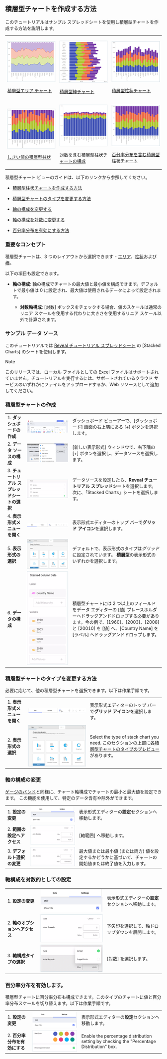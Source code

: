 ## 積層型チャートを作成する方法

このチュートリアルはサンプル スプレッドシートを使用し積層型チャートを作成する方法を説明します。

<table>
<colgroup>
<col style="width: 33%" />
<col style="width: 33%" />
<col style="width: 33%" />
</colgroup>
<tbody>
<tr class="odd">
<td><p><img src="images/charts-stacked-area.png" alt="charts stacked area" /><br />
</p>
<p><a href="#create-stacked-chart">積層型エリア チャート</a><br />
</p></td>
<td><p><img src="images/charts-stacked-bar.png" alt="charts stacked bar" /><br />
</p>
<p><a href="#create-stacked-chart">積層型棒チャート</a><br />
</p></td>
<td><p><img src="images/charts-stacked-columns.png" alt="charts stacked columns" /><br />
</p>
<p><a href="#create-stacked-chart">積層型柱状チャート</a><br />
</p></td>
</tr>
<tr class="even">
<td><p><img src="images/stacked-columns-bounds.png" alt="stacked columns bounds" /><br />
</p>
<p><a href="#change-axis-configuration">しきい値の積層型柱状</a><br />
</p></td>
<td><p><img src="images/stacked-columns-logarithmic.png" alt="stacked columns logarithmic" /><br />
</p>
<p><a href="#set-logarithmic-axis">対数を含む積層型柱状チャートの構成</a><br />
</p></td>
<td><p><img src="images/stacked-chart-percentage-distribution.png" alt="stacked chart percentage distribution" /><br />
</p>
<p><a href="#enable-percentage-distribution">百分率分布を含む積層型柱状チャート</a><br />
</p></td>
</tr>
</tbody>
</table>

積層型チャート ビューのガイドは、以下のリンクから参照してください。

  - [積層型柱状チャートを作成する方法](#積層型チャートの作成)

  - [積層型チャートのタイプを変更する方法](#change-chart-type)

  - [軸の構成を変更する](#change-axis-configuration)

  - [軸の構成を対数に変更する](#set-logarithmic-axis)

  - [百分率分布を有効にする方法](#enable-percentage-distribution)

### 重要なコンセプト

積層型チャートは、3 つのレイアウトから選択できます - [エリア](#積層型チャートの作成)、[柱状](#積層型チャートの作成)および [棒](#積層型チャートの作成)。

以下の項目も設定できます。

  - **軸の構成**: 軸の構成でチャートの最大値と最小値を構成できます。デフォルトで最小値は 0 に設定され、最大値は使用されるデータによって設定されます。

      - **対数軸構成**: [対数] ボックスをチェックする場合、値のスケールは通常のリニア スケールを使用する代わりに大きさを使用するリニア スケール以外で計算されます。

### サンプル データ ソース

このチュートリアルでは [Reveal チュートリアル スプレッドシート](http://download.infragistics.com/reportplus/help/samples/Reveal_Visualization_Tutorials.xlsx) の [Stacked Charts] のシートを使用します。

>[!NOTE]
このリリースでは、ローカル ファイルとしての Excel ファイルはサポートされていません。チュートリアルを実行するには、サポートされているクラウド サービスのいずれかにファイルをアップロードするか、Web リソースとして追加してください。

</div>

<a name='create-stacked-chart'></a>
### 積層型チャートの作成

|                                          |                                                                                                        |                                                                                                                                                                                                                                                 |
| ---------------------------------------- | ------------------------------------------------------------------------------------------------------ | ----------------------------------------------------------------------------------------------------------------------------------------------------------------------------------------------------------------------------------------------- |
| 1\. **ダッシュボードの作成**               | ![Tutorials-Create-New-Dashboard](images/Tutorials-Create-New-Dashboard.png)                           | ダッシュボード ビューアーで、[ダッシュボード] 画面の右上隅にある [+] ボタンを選択します。                                                                                            |
| 2\. **データ ソースの構成**       | ![Tutorials-Select-Data-Source](images/Tutorials-Select-Data-Source.png)                               | [新しい表示形式] ウィンドウで、右下隅の [+] ボタンを選択し、データソースを選択します。                                                                                                                                  |
| 3\. **チュートリアル スプレッドシートの選択** | ![Tutorials-Select-Stacked-Charts-Spreadsheet](images/Tutorials-Select-Stacked-Charts-Spreadsheet.png) | データソースを設定したら、**Reveal チュートリアル スプレッドシート**を選択します。 次に、「Stacked Charts」シートを選択します。                                                                                                                       |
| 4\. **表示形式メニューを開く**     | ![Tutorials-Select-Change-Visualization](images/Tutorials-Select-Change-Visualization.png)             | 表示形式エディターのトップ バーで**グリッド アイコン**を選択します。                                                                                                                                                                          |
| 5\. **表示形式の選択**        | ![Tutorials-Stacked-Select-Visualization](images/Tutorials-Stacked-Select-Visualization.png)           | デフォルトで、表示形式のタイプは*グリッド*に設定されています。 **積層型**の表示形式のいずれかを選択します。                                                                                                                                           |
| 6\. **データの構成**               | ![Tutorials-Stacked-Charts-Organizing-Data](images/Tutorials-Stacked-Charts-Organizing-Data.png)       | 積層型チャートには 2 つ以上のフィールドをデータ エディターの [値] プレースホルダーへドラッグアンドドロップする必要があります。今の例で、[1960]、[2003]、[2008] と [20010] を [値] へ、[Country Name] を [ラベル] へドラッグアンドドロップします。 |

<a name='change-chart-type'></a>
### 積層型チャートのタイプを変更する方法

必要に応じて、他の積層型チャートを選択できます。以下は作業手順です。

|                                      |                                                                                              |                                                                                                                                      |
| ------------------------------------ | -------------------------------------------------------------------------------------------- | ------------------------------------------------------------------------------------------------------------------------------------ |
| 1\. **表示形式メニューを開く** | ![Tutorials-Select-Change-Visualization](images/Tutorials-Select-Change-Visualization.png)   | 表示形式エディターのトップ バーで**グリッド アイコン**を選択します。                                                                |
| 2\. **表示形式の選択**    | ![Tutorials-Stacked-Select-Visualization](images/Tutorials-Stacked-Select-Visualization.png) | Select the type of stack chart you need. このセクションの上部に[各積層型チャートのタイプのプレビュー](#creating-stacked-chart)があります。 |

<a name='change-axis-configuration'></a>
### 軸の構成の変更

[ゲージのバンド](~/jp/data-visualizations/gauge-views#bands-configuration)と同様に、チャート軸構成でチャートの最小と最大値を設定できます。
この機能を使用して、特定のデータ含有や除外ができます。

|                                        |                                                                                      |                                                                                                                                       |
| -------------------------------------- | ------------------------------------------------------------------------------------ | ------------------------------------------------------------------------------------------------------------------------------------- |
| 1\. **設定の変更**                | ![Tutorials-Navigate-Settings](images/Tutorials-Navigate-Settings.png)               | 表示形式エディターの**設定**セクションへ移動します。                                                                           |
| 2\. **範囲の設定へアクセス** | ![Tutorials-Axis-Bounds](images/Tutorials-Axis-Bounds.png)                           | [軸範囲] へ移動します。                                                                                                              |
| 3\. **デフォルト選択の変更**   | ![Tutorials-Change-Default-Selection](images/Tutorials-Change-Default-Selection.png) | 最大値または最小値 (または両方) 値を設定するかどうかに基づいて、チャートの開始値または終了値を入力します。 |

<a name='set-logarithmic-axis'></a>
### 軸構成を対数的としての設定

|                                           |                                                                          |                                                             |
| ----------------------------------------- | ------------------------------------------------------------------------ | ----------------------------------------------------------- |
| 1\. **設定の変更**                   | ![Tutorials-Navigate-Settings](images/Tutorials-Navigate-Settings.png)   | 表示形式エディターの**設定**セクションへ移動します。 |
| 2\. **軸のオプションへアクセス**            | ![Tutorials-Axis-Bounds](images/Tutorials-Axis-Bounds.png)               | 下矢印を選択して、軸ドロップダウンを展開します。       |
| 3\. **軸構成タイプの選択** | ![Tutorials-Charts-Logarithmic](images/Tutorials-Charts-Logarithmic.png) | [対数] を選択します。                                       |

<a name='enable-percentage-distribution'></a>
### 百分率分布を有効します。

積層型チャートに百分率分布も構成できます。このタイプのチャートに値と百分率分布スケールを切り替えます。以下は作業手順です。

|                                        |                                                                                    |                                                                                           |
| -------------------------------------- | ---------------------------------------------------------------------------------- | ----------------------------------------------------------------------------------------- |
| 1\. **設定の変更**                | ![Tutorials-Navigate-Settings](images/Tutorials-Navigate-Settings.png)             | 表示形式エディターの**設定**セクションへ移動します。                               |
| 2\. **百分率分布を有効にする** | ![Tutorials-Percentage-Distribution](images/Tutorials-Percentage-Distribution.png) | Enable the percentage distribution setting by checking the "Percentage Distribution" box. |
